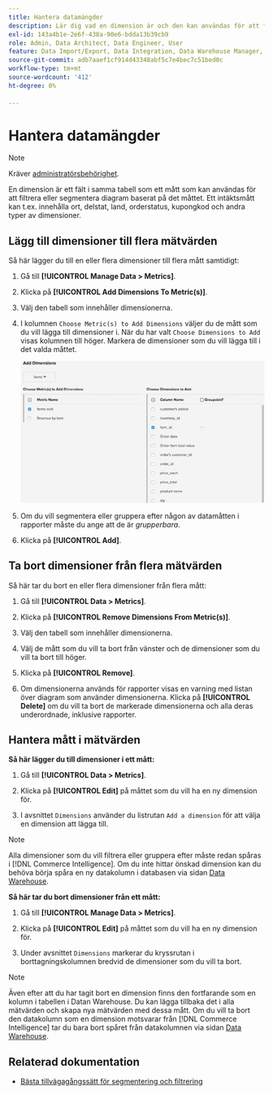 ```yaml
---
title: Hantera datamängder
description: Lär dig vad en dimension är och den kan användas för att filtrera eller segmentera diagram baserat på ett mätvärde.
exl-id: 143a4b1e-2e6f-438a-90e6-bdda13b39cb9
role: Admin, Data Architect, Data Engineer, User
feature: Data Import/Export, Data Integration, Data Warehouse Manager, Commerce Tables
source-git-commit: adb7aaef1cf914d43348abf5c7e4bec7c51bed0c
workflow-type: tm+mt
source-wordcount: '412'
ht-degree: 0%

---
```


# Hantera datamängder

>[!NOTE]
>
>Kräver [administratörsbehörighet](../../administrator/user-management/user-management.md).

En dimension är ett fält i samma tabell som ett mått som kan användas för att filtrera eller segmentera diagram baserat på det måttet. Ett intäktsmått kan t.ex. innehålla ort, delstat, land, orderstatus, kupongkod och andra typer av dimensioner.

## Lägg till dimensioner till flera mätvärden

Så här lägger du till en eller flera dimensioner till flera mått samtidigt:

1. Gå till **[!UICONTROL Manage Data > Metrics]**.

1. Klicka på **[!UICONTROL Add Dimensions To Metric(s)]**.

1. Välj den tabell som innehåller dimensionerna.

1. I kolumnen `Choose Metric(s) to Add Dimensions` väljer du de mått som du vill lägga till dimensioner i. När du har valt `Choose Dimensions to Add` visas kolumnen till höger. Markera de dimensioner som du vill lägga till i det valda måttet.

   ![](../../assets/Add_Dimensions.png)

1. Om du vill segmentera eller gruppera efter någon av datamåtten i rapporter måste du ange att de är _grupperbara_.

1. Klicka på **[!UICONTROL Add]**.

## Ta bort dimensioner från flera mätvärden

Så här tar du bort en eller flera dimensioner från flera mått:

1. Gå till **[!UICONTROL Data > Metrics]**.

1. Klicka på **[!UICONTROL Remove Dimensions From Metric(s)]**.

1. Välj den tabell som innehåller dimensionerna.

1. Välj de mått som du vill ta bort från vänster och de dimensioner som du vill ta bort till höger.

1. Klicka på **[!UICONTROL Remove]**.

1. Om dimensionerna används för rapporter visas en varning med listan över diagram som använder dimensionerna. Klicka på **[!UICONTROL Delete]** om du vill ta bort de markerade dimensionerna och alla deras underordnade, inklusive rapporter.

## Hantera mått i mätvärden

**Så här lägger du till dimensioner i ett mått:**

1. Gå till **[!UICONTROL Data > Metrics]**.

1. Klicka på **[!UICONTROL Edit]** på måttet som du vill ha en ny dimension för.

1. I avsnittet `Dimensions` använder du listrutan `Add a dimension` för att välja en dimension att lägga till.

>[!NOTE]
>
>Alla dimensioner som du vill filtrera eller gruppera efter måste redan spåras i [!DNL Commerce Intelligence]. Om du inte hittar önskad dimension kan du behöva börja spåra en ny datakolumn i databasen via sidan [Data Warehouse](../data-warehouse-mgr/tour-dwm.md).


**Så här tar du bort dimensioner från ett mått:**

1. Gå till **[!UICONTROL Manage Data > Metrics]**.

1. Klicka på **[!UICONTROL Edit]** på måttet som du vill ha en ny dimension för.

1. Under avsnittet `Dimensions` markerar du kryssrutan i borttagningskolumnen bredvid de dimensioner som du vill ta bort.

>[!NOTE]
>
>Även efter att du har tagit bort en dimension finns den fortfarande som en kolumn i tabellen i Datan Warehouse. Du kan lägga tillbaka det i alla mätvärden och skapa nya mätvärden med dessa mått. Om du vill ta bort den datakolumn som en dimension motsvarar från [!DNL Commerce Intelligence] tar du bara bort spåret från datakolumnen via sidan [Data Warehouse](../data-warehouse-mgr/tour-dwm.md).

## Relaterad dokumentation

* [Bästa tillvägagångssätt för segmentering och filtrering](../../best-practices/segment-filter.md)
